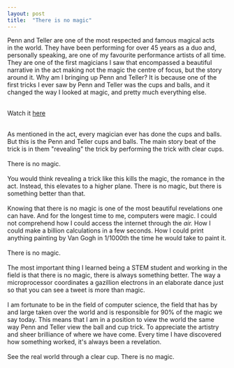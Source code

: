 ```yaml
---
layout: post
title:  "There is no magic"
---
```


<div dir="ltr"><div>Penn and Teller are one of the most respected and famous magical 
acts in the world. They have been performing for over 45 years as a duo 
and, personally speaking, are one of my favourite performance artists of
 all time. They are one of the first magicians I saw that encompassed a 
beautiful narrative in the act making not the magic the centre of focus,
 but the story around it. Why am I bringing up Penn and Teller? It is 
because one of the first tricks I ever saw by Penn and Teller was the 
cups and balls, and it changed the way I looked at magic, and pretty 
much everything else.<br></div><div><br></div>

Watch it [here](https://www.youtube.com/watch?v=i0m8CC7Ovj8)
  
 <div><br></div><div>As
 mentioned in the act, every magician ever has done the cups and balls. 
But this is the Penn and Teller cups and balls. The main story beat of 
the trick is in them &quot;revealing&quot; the trick by performing the trick with 
clear cups.<br></div><div><br></div><div>There is no magic.</div><div><br></div><div>You
 would think revealing a trick like this kills the magic, the romance in
 the act. Instead, this elevates to a higher plane. There is no magic, 
but there is something better than that.</div><div><br></div><div>Knowing
 that there is no magic is one of the most beautiful revelations one can
 have. And for the longest time to me, computers were magic. I could not
 comprehend how I could access the internet through the <i>air. </i>How I
 could make a billion calculations in a few seconds. How I could print 
anything painting by Van Gogh in 1/1000th the time he would take to 
paint it.</div><div><br></div><div>There is no magic.</div><div><br></div><div>The
 most important thing I learned being a STEM student and working in the 
field is that there is no magic, there is always something better. The 
way a microprocessor coordinates a gazillion electrons in an elaborate 
dance just so that you can see a tweet is more than magic. <br></div><div><br></div><div>I
 am fortunate to be in the field of computer science, the field that has
 by and large taken over the world and is responsible for 90% of the 
magic we say today. This means that I am in a position to view the world
 the same way Penn and Teller view the ball and cup trick. To appreciate
 the artistry and sheer brilliance of where we have come. Every time I 
have discovered how something worked, it&#39;s always been a revelation. <br></div><div><br></div><div>See the real world through a clear cup. There is no magic.</div></div>
